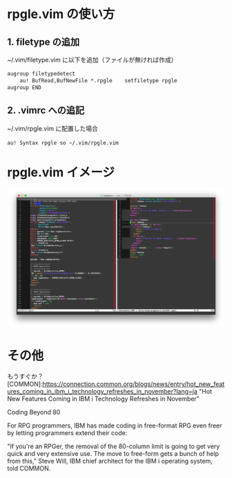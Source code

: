# rpgle.vim の使い方
## 1. filetype の追加
~/.vim/filetype.vim に以下を追加（ファイルが無ければ作成）
  
    augroup filetypedetect
    	au! BufRead,BufNewFile *.rpgle    setfiletype rpgle
    augroup END

## 2. .vimrc への追記
~/.vim/rpgle.vim に配置した場合
  
`au! Syntax rpgle so ~/.vim/rpgle.vim`
  
# rpgle.vim イメージ
![rpgleimage](https://github.com/maokit/ibmi-rpgle-alfree-vim/blob/master/RpgleImage.png)

# その他
もうすぐか？
[COMMON]:https://connection.common.org/blogs/news/entry/hot_new_features_coming_in_ibm_i_technology_refreshes_in_november?lang=ja "Hot New Features Coming in IBM i Technology Refreshes in November"

Coding Beyond 80
 
For RPG programmers, IBM has made coding in free-format RPG even freer by letting programmers extend their code: 
 
"If you're an RPGer, the removal of the 80-column limit is going to get very quick and very extensive use. The move to free-form gets a bunch of help from this," Steve Will, IBM chief architect for the IBM i operating system, told COMMON. 
